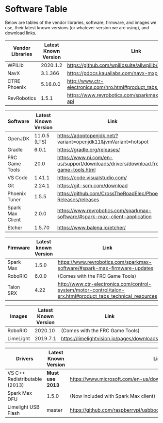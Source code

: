 # Software Table
Below are tables of the vendor libraries, software, firmware, and images we use, their latest known versions (or whatever version we are using), and download links. 

| Vendor Libraries | Latest Known Version | Link |
|------------------|----------------------|------|
| WPILib           | 2020.1.2             | https://github.com/wpilibsuite/allwpilib/releases | 
| NavX             | 3.1.366              | https://pdocs.kauailabs.com/navx-mxp/software/ |
| CTRE Phoenix     | 5.16.0.0             | http://www.ctr-electronics.com/hro.html#product_tabs_technical_resources
| RevRobotics      | 1.5.1                | https://www.revrobotics.com/sparkmax-software/#java-api

| Software         | Latest Known Version | Link |
|------------------|----------------------|------|
| OpenJDK          | 11.0.5 (LTS)         | https://adoptopenjdk.net/?variant=openjdk11&jvmVariant=hotspot
| Gradle           | 6.0.1                | https://gradle.org/releases/
| FRC Game Tools   | 20.0                 | https://www.ni.com/en-us/support/downloads/drivers/download.frc-game-tools.html
| VS Code          | 1.41.1               | https://code.visualstudio.com/
| Git              | 2.24.1               | https://git-scm.com/download
| Phoenix Tuner    | 1.5.5                | https://github.com/CrossTheRoadElec/Phoenix-Releases/releases
| Spark Max Client | 2.0.0                | https://www.revrobotics.com/sparkmax-software/#spark-max-client-application
| Etcher           | 1.5.70               | https://www.balena.io/etcher/

| Firmware  | Latest known Version | Link |
|-----------|----------------------|------|
| Spark Max | 1.5.0                | https://www.revrobotics.com/sparkmax-software/#spark-max-firmware-updates
| RoboRIO   | 6.0.0                | (Comes with the FRC Game Tools)
| Talon SRX | 4.22                 | http://www.ctr-electronics.com/control-system/motor-control/talon-srx.html#product_tabs_technical_resources

| Images    | Latest Known Version | Link |
|-----------|----------------------|------|
| RoboRIO   | 2020.10              | (Comes with the FRC Game Tools)
| LimeLight | 2019.7.1             | https://limelightvision.io/pages/downloads

| Drivers                       | Latest Known Version | Link |
|-------------------------------|----------------------|------|
| VS C++ Redistributable (2013) | **Must use 2013**    | https://www.microsoft.com/en-us/download/details.aspx?id=40784
| Spark Max DFU                 | 1.5.0                | (Now included with Spark Max client)
| Limelight USB Flash           | master               | https://github.com/raspberrypi/usbboot/raw/master/win32/rpiboot_setup.exe
